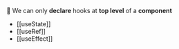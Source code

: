 🔴 We can only **declare** hooks at **top level** of a **component**

- [[useState]]
- [[useRef]]
- [[useEffect]]

